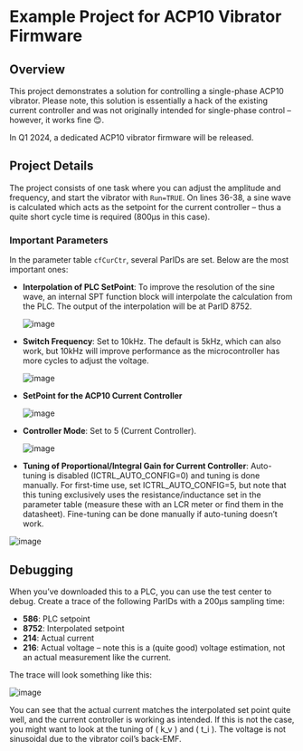 # Example Project for ACP10 Vibrator Firmware

## Overview

This project demonstrates a solution for controlling a single-phase ACP10 vibrator. Please note, this solution is essentially a hack of the existing current controller and was not originally intended for single-phase control – however, it works fine 😊.

In Q1 2024, a dedicated ACP10 vibrator firmware will be released.

## Project Details

The project consists of one task where you can adjust the amplitude and frequency, and start the vibrator with `Run=TRUE`. On lines 36-38, a sine wave is calculated which acts as the setpoint for the current controller – thus a quite short cycle time is required (800µs in this case).

### Important Parameters

In the parameter table `cfCurCtr`, several ParIDs are set. Below are the most important ones:

- **Interpolation of PLC SetPoint**: To improve the resolution of the sine wave, an internal SPT function block will interpolate the calculation from the PLC. The output of the interpolation will be at ParID 8752.
  
  ![image](https://github.com/user-attachments/assets/b5b85718-3427-4947-8e4c-b4f5be4fd35e)

- **Switch Frequency**: Set to 10kHz. The default is 5kHz, which can also work, but 10kHz will improve performance as the microcontroller has more cycles to adjust the voltage.
  
  ![image](https://github.com/user-attachments/assets/42f6a77e-34db-492f-88a6-8dfd4db33d0c)

- **SetPoint for the ACP10 Current Controller**
  
  ![image](https://github.com/user-attachments/assets/40f9894d-e190-4ec0-b4a5-2302fc36ecfc)

- **Controller Mode**: Set to 5 (Current Controller).
  
  ![image](https://github.com/user-attachments/assets/f1b5efc7-1351-4044-a2d0-0fc09891b821)

- **Tuning of Proportional/Integral Gain for Current Controller**: Auto-tuning is disabled (ICTRL_AUTO_CONFIG=0) and tuning is done manually. For first-time use, set ICTRL_AUTO_CONFIG=5, but note that this tuning exclusively uses the resistance/inductance set in the parameter table (measure these with an LCR meter or find them in the datasheet). Fine-tuning can be done manually if auto-tuning doesn’t work.
  
![image](https://github.com/user-attachments/assets/bec41068-c884-4042-846e-874aa87973c2)

## Debugging

When you’ve downloaded this to a PLC, you can use the test center to debug. Create a trace of the following ParIDs with a 200µs sampling time:

- **586**: PLC setpoint
- **8752**: Interpolated setpoint
- **214**: Actual current
- **216**: Actual voltage – note this is a (quite good) voltage estimation, not an actual measurement like the current.

The trace will look something like this:

![image](https://github.com/user-attachments/assets/048d5b44-7c10-4612-80ab-a12a98b699bc)


You can see that the actual current matches the interpolated set point quite well, and the current controller is working as intended. If this is not the case, you might want to look at the tuning of \( k_v \) and \( t_i \). The voltage is not sinusoidal due to the vibrator coil’s back-EMF.

